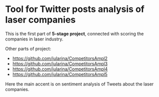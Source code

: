 # Tool for Twitter posts analysis of laser companies

This is the first part of **5-stage project**, connected with scoring the companies in laser industry.

Other parts of project:
- https://github.com/jularina/CompetitorsAmpl2
- https://github.com/jularina/CompetitorsAmpl3
- https://github.com/jularina/CompetitorsAmpl4
- https://github.com/jularina/CompetitorsAmpl5

Here the main accent is on sentiment analysis of Tweets about the laser companies.
